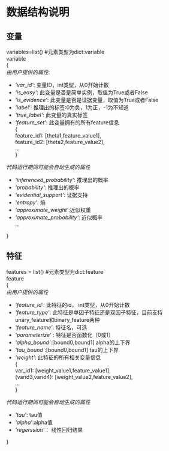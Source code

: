 # 数据结构说明     
## 变量

variables=list()   #元素类型为dict:variable                                           
variable                      
{                        
  *由用户提供的属性*:                              
*    *'var_id'*:     变量ID，int类型，从0开始计数                
*    *'is_easy'*:    此变量是否是简单实例，取值为True或者False                  
*    *'is_evidence'*:  此变量是否是证据变量，取值为True或者False  
*    *'label'*:  推理出的标签:0为负，1为正，-1为不知道             
*    *'true_label'*:  此变量的真实标签                                 
*    *'feature_set'*:    此变量拥有的所有feature信息                  
    {      
      feature_id1: [theta1,feature_value1],                  
      feature_id2: [theta2,feature_value2],                     
      ...                      
    }   

  *代码运行期间可能会自动生成的属性*        
*    *'inferenced_probability'*: 推理出的概率
*    *'probability'*:   推理出的概率           
*    *'evidential_support'*: 证据支持
*    *'entropy'*: 熵
*    *'approximate_weight'*:近似权重
*    *'approximate_probability'*: 近似概率     
  ...              
            
}

## 特征    

features  = list()      #元素类型为dict:feature         
feature             
{                     
  *由用户提供的属性*
*    *'feature_id'*: 此特征的id， int类型，从0开始计数       
*    *'feature_type'*: 此特征是单因子特征还是双因子特征，目前支持unary_feature和binary_feature两种            
*    *'feature_name'*: 特征名，可选
*    *'parameterize'* : 特征是否函数化（0或1）
*    *'alpha_bound'*:[bound0,bound1] alpha的上下界  
*    *'tau_bound'*:[bound0,bound1] tau的上下界                        
*    *'weight'*:  此特征的所有相关变量信息                                                                 
    {            
      var_id1:        [weight_value1,feature_value1],                         
     (varid3,varid4): [weight_value2,feature_value2],                               
      ...                
    }    

*代码运行期间可能会自动生成的属性*
*    *'tau'*: tau值
*    *'alpha'*:alpha值
*    *'regerssion'*： 线性回归结果               
            
}

